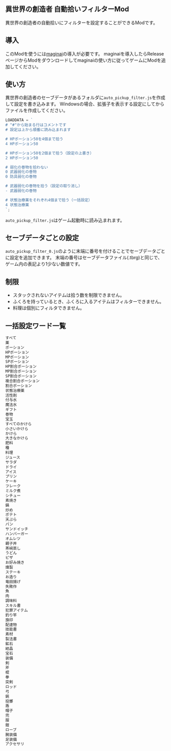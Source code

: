 ## 異世界の創造者 自動拾いフィルターMod

異世界の創造者の自動拾いにフィルターを設定することができるModです。

## 導入

このModを使うには[maginai](https://github.com/Spoonail-Iroiro/maginai)の導入が必要です。
maginaiを導入したらReleaseページからModをダウンロードしてmaginaiの使い方に従ってゲームにModを追加してください。

## 使い方

異世界の創造者のセーブデータがあるフォルダに`auto_pickup_filter.js`を作成して設定を書き込みます。
Windowsの場合、拡張子を表示する設定にしてからファイルを作成してください。

```js
LOADDATA = `
# "#"から始まる行はコメントです
# 設定は上から順番に読み込まれます

# HPポーション50を4個まで拾う
4 HPポーション50

# HPポーション50を2個まで拾う（設定の上書き）
2 HPポーション50

# 弱化の巻物を拾わない
0 武器弱化の巻物
0 防具弱化の巻物

# 武器弱化の巻物を拾う（設定の取り消し）
- 武器弱化の巻物

# 状態治療薬をそれぞれ4個まで拾う（一括設定）
4 状態治療薬
`;
```

`auto_pickup_filter.js`はゲーム起動時に読み込まれます。

## セーブデータごとの設定

`auto_pickup_filter_0.js`のように末端に番号を付けることでセーブデータごとに設定を追加できます。
末端の番号はセーブデータファイル(.tbrg)と同じで、ゲーム内の表記より1少ない数値です。

## 制限

- スタックされないアイテムは拾う数を制限できません。
- ふくろを持っているとき、ふくろに入るアイテムはフィルターできません。
- 料理は個別にフィルタできません。

## 一括設定ワード一覧

```txt
すべて
薬
ポーション
HPポーション
MPポーション
SPポーション
HP割合ポーション
MP割合ポーション
SP割合ポーション
複合割合ポーション
割合ポーション
状態治療薬
活性剤
付与水
魔法水
ギフト
巻物
宝玉
すべてのかけら
小さいかけら
かけら
大きなかけら
肥料
種
料理
ジュース
サラダ
ドライ
アイス
プリン
ケーキ
フレーク
ミルク煮
シチュー
素焼き
鍋
炒め
ポテト
天ぷら
パン
サンドイッチ
ハンバーガー
オムレツ
親子丼
茶碗蒸し
うどん
ピザ
お好み焼き
燻製
ステーキ
お造り
竜田揚げ
失敗作
魚
肉
調味料
スキル書
犯罪アイテム
釣り竿
旗印
配達物
技能書
素材
製法書
鉱石
結晶
宝石
装備
剣
斧
棍
拳
突剣
ロッド
弓
銃
投擲
盾
帽子
兜
服
鎧
ローブ
腕装備
足装備
アクセサリ
```
